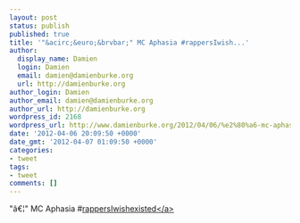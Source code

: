 ```yaml
---
layout: post
status: publish
published: true
title: '"&acirc;&euro;&brvbar;" MC Aphasia #rappersIwish...'
author:
  display_name: Damien
  login: Damien
  email: damien@damienburke.org
  url: http://damienburke.org
author_login: Damien
author_email: damien@damienburke.org
author_url: http://damienburke.org
wordpress_id: 2168
wordpress_url: http://www.damienburke.org/2012/04/06/%e2%80%a6-mc-aphasia-rappersiwish/
date: '2012-04-06 20:09:50 +0000'
date_gmt: '2012-04-07 01:09:50 +0000'
categories:
- tweet
tags:
- tweet
comments: []
---
```

<p>"&acirc;&euro;&brvbar;" MC Aphasia #<a href="http:&#47;&#47;search.twitter.com&#47;search?q=%23rappersIwishexisted" class="aktt_hashtag">rappersIwishexisted<&#47;a></p>
